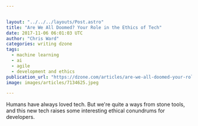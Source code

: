 ```yaml
---


layout: "../../../layouts/Post.astro"
title: "Are We All Doomed? Your Role in the Ethics of Tech"
date: 2017-11-06 06:01:03 UTC
author: "Chris Ward"
categories: writing dzone
tags:
  - machine learning
  - ai
  - agile
  - development and ethics
publication_url: "https://dzone.com/articles/are-we-all-doomed-your-role-in-the-ethics-of-tech"
image: images/articles/7134625.jpeg

---
```

Humans have always loved tech. But we're quite a ways from stone tools, and this new tech raises some interesting ethical conundrums for developers.


